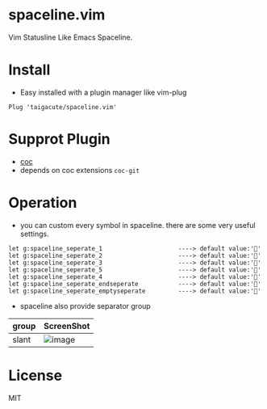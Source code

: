 # spaceline.vim

Vim Statusline Like Emacs Spaceline.

# Install

- Easy installed with a plugin manager like vim-plug

```
Plug 'taigacute/spaceline.vim'
```

# Supprot Plugin

- [coc](https://github.com/neoclide/coc.nvim)
- depends on coc extensions `coc-git`

# Operation

- you can custom every symbol in spaceline. there are some very useful settings.

```viml
let g:spaceline_seperate_1                     ----> default value:''
let g:spaceline_seperate_2                     ----> default value:''
let g:spaceline_seperate_3                     ----> default value:''
let g:spaceline_seperate_5                     ----> default value:''
let g:spaceline_seperate_4                     ----> default value:''
let g:spaceline_seperate_endseperate           ----> default value:''
let g:spaceline_seperate_emptyseperate         ----> default value:''

```

- spaceline also provide separator group

| group | ScreenShot                                                                 |
| ----- | -------------------------------------------------------------------------- |
| slant | ![image](https://github.com/taigacute/IMG/blob/master/spaceline/slant.png) |

# License

MIT
